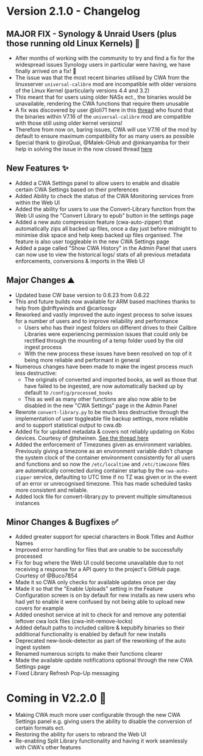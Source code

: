 # Version 2.1.0 - Changelog

## MAJOR FIX - Synology & Unraid Users (plus those running old Linux Kernels) 🎉

- After months of working with the community to try and find a fix for the widespread issues Synology users in particular were having, we have finally arrived on a fix! 🎉
- The issue was that the most recent binaries utilised by CWA from the linuxserver `universal-calibre` mod are incompatible with older versions of the Linux Kernel (particularly versions 4.4 and 3.2)
- This meant that for users using older NASs ect., the binaries would be unavailable, rendering the CWA functions that require them unusable
- A fix was discovered by user @loli71 here in this [thread](https://github.com/linuxserver/docker-calibre-web/issues/306#issuecomment-2342923994) who found that the binaries within V7.16 of the `universal-calibre` mod are compatible with those still using older kernel versions!
- Therefore from now on, baring issues, CWA will use V7.16 of the mod by default to ensure maximum compatibility for as many users as possible
- Special thank to @iroQuai, @Malek-GHub and @inkanyamba for their help in solving the issue in the now closed thread [here](https://github.com/crocodilestick/Calibre-Web-Automated/issues/55)

## New Features ✨

- Added a CWA Settings panel to allow users to enable and disable certain CWA Settings based on their preferences
- Added Ability to check the status of the CWA Monitoring services from within the Web UI
- Added the ability for users to use the Convert-Library function from the Web UI using the "Convert Library to epub" button in the settings page
- Added a new auto compression feature (cwa-auto-zipper) that automatically zips all backed up files, once a day just before midnight to minimise disk space and help keep backed up files organised. The feature is also user toggleable in the new CWA Settings page
- Added a page called "Show CWA History" in the Admin Panel that users can now use to view the historical logs/ stats of all previous metadata enforcements, conversions & imports in the Web UI

## Major Changes ⛰️

- Updated base CW base version to 0.6.23 from 0.6.22
- This and future builds now available for ARM based machines thanks to help from @driftywinds and @carlossgv
- Reworked and vastly improved the auto ingest process to solve issues for a number of users and to improve reliability and performance
    - Users who has their ingest folders on different drives to their Calibre Libraries were experiencing permission issues that could only be rectified through the mounting of a temp folder used by the old ingest process
    - With the new process these issues have been resolved on top of it being more reliable and performant in general
- Numerous changes have been made to make the ingest process much less destructive:
    - The originals of converted and imported books, as well as those that have failed to be ingested, are now automatically backed up by default to `/config/processed_books`
    - This as well as many other functions are also now able to be disabled in the new "CWA Settings" page in the Admin Panel
- Rewrote `convert-library.py` to be much less destructive through the implementation of user toggleable file backup settings, more reliable and to support statistical output to cwa.db
- Added fix for updated metadata & covers not reliably updating on Kobo devices. Courtesy of @tsheinen. [See the thread here](https://github.com/tsheinen/calibre-web/commit/a4781a62b2fde549a40b87ccabb6b0df20ce60a4)
- Added the enforcement of Timezones given as environment variables. Previously giving a timezone as an environment variable didn't change the system clock of the container environment consistently for all users and functions and so now the `/etc/localtime` and `/etc/timezone` files are automatically corrected during container startup by the `cwa-auto-zipper` service, defaulting to UTC time if no TZ was given or in the event of an error or unrecognised timezone. This has made scheduled tasks more consistent and reliable.
- Added lock file for convert-library.py to prevent multiple simultaneous instances

## Minor Changes & Bugfixes ✅

- Added greater support for special characters in Book Titles and Author Names
- Improved error handling for files that are unable to be successfully processed
- Fix for bug where the Web UI could become unavailable due to not receiving a response for a API query to the project's GitHub page. Courtesy of @Buco7854
- Made it so CWA only checks for available updates once per day
- Made it so that the "Enable Uploads" setting in the Feature Configuration screen is on by default for new installs as new users who had yet to enable it were confused by not being able to upload new covers for example
- Added oneshot service at init to check for and remove any potential leftover cwa lock files (cwa-init-remove-locks)
- Added default paths to included calibre & kepubify binaries so their additional functionality is enabled by default for new installs
- Deprecated new-book-detector as part of the reworking of the auto ingest system
- Renamed numerous scripts to make their functions clearer
- Made the available update notifications optional through the new CWA Settings page
- Fixed Library Refresh Pop-Up messaging

# Coming in V2.2.0 🍃

- Making CWA much more user configurable through the new CWA Settings panel e.g. giving users the ability to disable the conversion of certain formats ect.
- Restoring the ability for users to rebrand the Web UI
- Re-enabling Split Library functionality and having it work seamlessly with CWA's other features